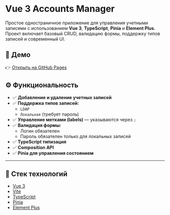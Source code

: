 # Vue 3 Accounts Manager

Простое одностраничное приложение для управления учетными записями с использованием **Vue 3**, **TypeScript**, **Pinia** и **Element Plus**. Проект включает базовый CRUD, валидацию формы, поддержку типов записей и современный UI.

## 🚀 Демо

👉 [Открыть на GitHub Pages](https://abzall.github.io/Account_form/)

## ⚙️ Функциональность

- ✅ **Добавление и удаление учетных записей**  
- ✅ **Поддержка типов записей:**  
  - `LDAP`  
  - `Локальная` (требует пароль)
- ✅ **Управление метками (labels)** — указываются через `;`
- ✅ **Валидация формы:**
  - Логин обязателен  
  - Пароль обязателен только для локальных записей
- ✅ **TypeScript типизация**
- ✅ **Composition API**
- ✅ **Pinia для управления состоянием**

---

## 🔧 Стек технологий

- [Vue 3](https://vuejs.org/)
- [Vite](https://vitejs.dev/)
- [TypeScript](https://www.typescriptlang.org/)
- [Pinia](https://pinia.vuejs.org/)
- [Element Plus](https://element-plus.org/)
